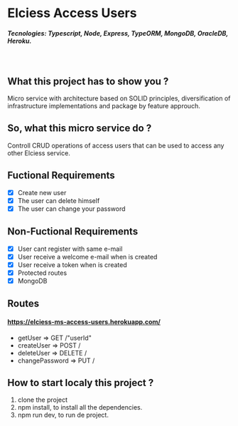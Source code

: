 # Elciess Access Users
##### Tecnologies: Typescript, Node, Express, TypeORM, MongoDB, OracleDB, Heroku.

<br />

## What this project has to show you ?
Micro service with architecture based on SOLID principles, diversification of infrastructure implementations and package by feature approuch.

## So, what this micro service do ?
Controll CRUD operations of access users that can be used to access any other Elciess service.

## Fuctional Requirements
- [x] Create new user
- [x] The user can delete himself
- [x] The user can change your password

## Non-Fuctional Requirements
- [x] User cant register with same e-mail
- [x] User receive a welcome e-mail when is created
- [x] User receive a token when is created
- [x] Protected routes
- [x] MongoDB

## Routes 
#### https://elciess-ms-access-users.herokuapp.com/
- getUser => GET /"userId"
- createUser => POST /
- deleteUser => DELETE /
- changePassword => PUT /

## How to start localy this project ?
1. clone the project
2. npm install, to install all the dependencies.
3. npm run dev, to run de project.